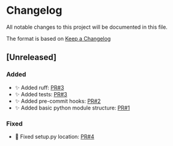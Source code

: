 # Changelog

All notable changes to this project will be documented in this file.

The format is based on [Keep a Changelog](https://keepachangelog.com/en/1.0.0/)

## [Unreleased]

### Added

- ✨ Added ruff: [PR#3](https://github.com/ernisol/cookiecutter-python/pull/3)
- ✨ Added tests: [PR#3](https://github.com/ernisol/cookiecutter-python/pull/3)
- ✨ Added pre-commit hooks: [PR#2](https://github.com/ernisol/cookiecutter-python/pull/2)
- ✨ Added basic python module structure: [PR#1](https://github.com/ernisol/cookiecutter-python/pull/1)

### Fixed

- 🐛 Fixed setup.py location: [PR#4](https://github.com/ernisol/cookiecutter-python/pull/4)
